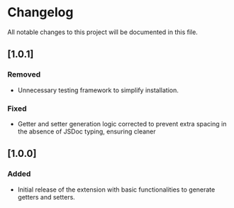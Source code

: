 # Changelog

All notable changes to this project will be documented in this file.

## [1.0.1]

### Removed
- Unnecessary testing framework to simplify installation.

### Fixed
- Getter and setter generation logic corrected to prevent extra spacing in the absence of JSDoc typing, ensuring cleaner


## [1.0.0]

### Added
- Initial release of the extension with basic functionalities to generate getters and setters.
